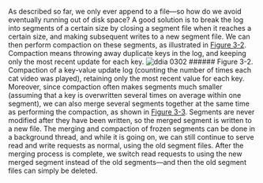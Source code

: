 
As described so far, we only ever append to a file—so how do we avoid eventually running out of
disk space? A good solution is to break the log into segments of a certain size by closing a segment
file when it reaches a certain size, and making subsequent writes to a new segment file. We can then
perform compaction on these segments, as illustrated in [Figure 3-2](#fig_storage_compaction). Compaction
means throwing away duplicate keys in the log, and keeping only the most recent update for each key. ![ddia 0302](assets/ddia_0302.png) ###### Figure 3-2. Compaction of a key-value update log (counting the number of times each cat video was played), retaining only the most recent value for each key. 
Moreover, since compaction often makes segments much smaller (assuming that a key is overwritten
several times on average within one segment), we can also merge several segments together at the
same time as performing the compaction, as shown in [Figure 3-3](#fig_storage_merging). Segments are never
modified after they have been written, so the merged segment is written to a new file. The merging
and compaction of frozen segments can be done in a background thread, and while it is going on, we
can still continue to serve read and write requests as normal, using the old segment files. After
the merging process is complete, we switch read requests to using the new merged segment instead of
the old segments—and then the old segment files can simply be deleted.